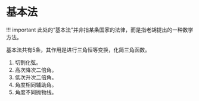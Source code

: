 # 基本法

!!! important
    此处的“基本法”并非指某条国家的法律，而是指老胡提出的一种数学方法。


基本法共有5条，其作用是进行三角恒等变换，化简三角函数。

1. 切割化弦。
2. 高次降次二倍角。
3. 低次升次二倍角。
4. 角度相同辅助角。
5. 角度不同抛物线。
